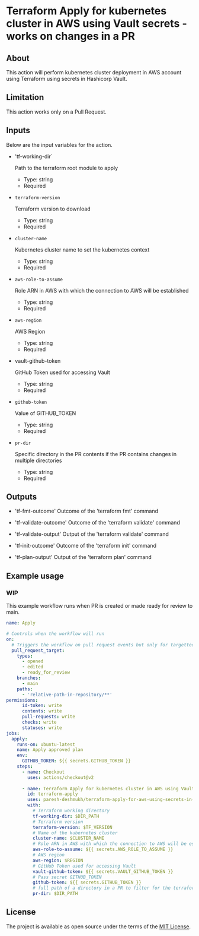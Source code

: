 # Terraform Apply for kubernetes cluster in AWS using Vault secrets - works on changes in a PR

## About

This action will perform kubernetes cluster deployment in AWS account using Terraform using secrets in Hashicorp Vault. 

## Limitation
This action works only on a Pull Request.

## Inputs

Below are the input variables for the action.

* 'tf-working-dir`

  Path to the terraform root module to apply

  - Type: string
  - Required


* `terraform-version`

  Terraform version to download

  - Type: string
  - Required

* `cluster-name`

  Kubernetes cluster name to set the kubernetes context

  - Type: string
  - Required

* `aws-role-to-assume`

  Role ARN in AWS with which the connection to AWS will be established

  - Type: string
  - Required

* `aws-region`

  AWS Region

  - Type: string
  - Required

* vault-github-token

  GitHub Token used for accessing Vault

  - Type: string
  - Required
    
* `github-token`

  Value of GITHUB_TOKEN

  - Type: string
  - Required

* `pr-dir`

  Specific directory in the PR contents if the PR contains changes in multiple directories 

  - Type: string
  - Required

## Outputs

* 'tf-fmt-outcome'
    Outcome of the 'terraform fmt' command

*  'tf-validate-outcome'
    Outcome of the 'terraform validate' command

*  'tf-validate-output'
    Output of the 'terraform validate' command

*  'tf-init-outcome'
    Outcome of the 'terraform init' command

*  'tf-plan-output'
    Output of the 'terraform plan' command

## Example usage

### WIP

This example workflow runs when PR is created or made ready for review to main.

```yaml
name: Apply

# Controls when the workflow will run
on:
  # Triggers the workflow on pull request events but only for targetted for the main branch and that too in specific folders
  pull_request_target:  
    types:
      - opened
      - edited
      - ready_for_review
    branches:    
      - main
    paths: 
      - 'relative-path-in-repository/**'
permissions:
      id-token: write
      contents: write
      pull-requests: write
      checks: write
      statuses: write
jobs:
  apply:
    runs-on: ubuntu-latest
    name: Apply approved plan
    env:
      GITHUB_TOKEN: ${{ secrets.GITHUB_TOKEN }}
    steps:
      - name: Checkout
        uses: actions/checkout@v2
      
      - name: Terraform Apply for kubernetes cluster in AWS using Vault secrets - works on changes in a PR
        id: terraform-apply
        uses: paresh-deshmukh/terraform-apply-for-aws-using-secrets-in-vault@v1.3
        with:
          # Terraform working directory
          tf-working-dir: $DIR_PATH
          # Terraform version
          terraform-version: $TF_VERSION
          # Name of the kubernetes cluster
          cluster-name: $CLUSTER_NAME
          # Role ARN in AWS with which the connection to AWS will be established
          aws-role-to-assume: ${{ secrets.AWS_ROLE_TO_ASSUME }}
          # AWS region
          aws-region: $REGION
          # GitHub Token used for accessing Vault
          vault-github-token: ${{ secrets.VAULT_GITHUB_TOKEN }}
          # Pass secret GITHUB_TOKEN
          github-token: ${{ secrets.GITHUB_TOKEN }}
          # full path of a directory in a PR to filter for the terraform apply
          pr-dir: $DIR_PATH
```


## License
The project is available as open source under the terms of the [MIT License](LICENSE).
